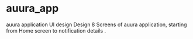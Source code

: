 # auura_app
auura application UI design
Design 8  Screens of auura application, starting from Home screen to notification details . 
